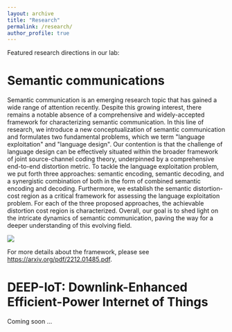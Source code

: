 ```yaml
---
layout: archive
title: "Research"
permalink: /research/
author_profile: true
---
```


Featured research directions in our lab:

Semantic communications
=====================

Semantic communication is an emerging research topic that has gained a wide range of attention recently. Despite this growing interest, there remains a notable absence of a comprehensive and widely-accepted framework for characterizing semantic communication. In this line of research, we introduce a new conceptualization of semantic communication and formulates two fundamental problems, which we term "language exploitation" and "language design". Our contention is that the challenge of language design can be effectively situated within the broader framework of joint source-channel coding theory, underpinned by a comprehensive end-to-end distortion metric.
To tackle the language exploitation problem, we put forth three approaches: semantic encoding, semantic decoding, and a synergistic combination of both in the form of combined semantic encoding and decoding. Furthermore, we establish the semantic distortion-cost region as a critical framework for assessing the language exploitation problem. For each of the three proposed approaches, the achievable distortion cost region is characterized. Overall, our goal is to shed light on the intricate dynamics of semantic communication, paving the way for a deeper understanding of this evolving field.

![](https://github.com/lynshao/Lab.github.io/blob/master/images/semantic.png?raw=true)

For more details about the framework, please see https://arxiv.org/pdf/2212.01485.pdf.

DEEP-IoT: Downlink-Enhanced Efficient-Power Internet of Things
=====================
Coming soon ...
